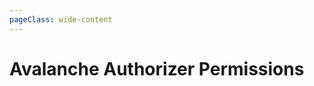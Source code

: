 ```yaml
---
pageClass: wide-content
---
```


# Avalanche Authorizer Permissions

<PermissionTable chain="avalanche" />
